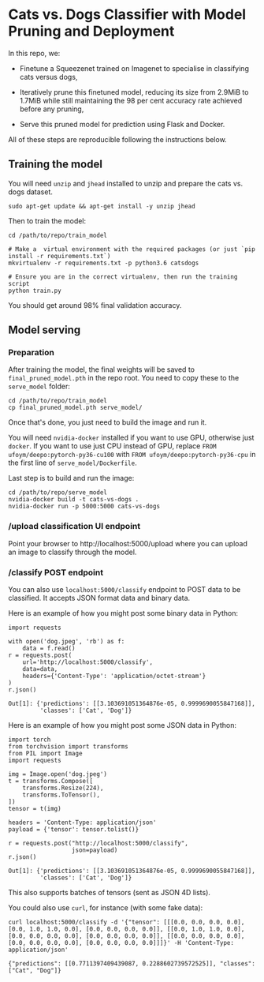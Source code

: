 # Cats vs. Dogs Classifier with Model Pruning and Deployment

In this repo, we:

- Finetune a Squeezenet trained on Imagenet to specialise in classifying cats versus dogs,

- Iteratively prune this finetuned model, reducing its size from 2.9MiB to 1.7MiB while still maintaining the 98 per cent accuracy rate achieved before any pruning,

- Serve this pruned model for prediction using Flask and Docker.

All of these steps are reproducible following the instructions below.

## Training the model

You will need `unzip` and `jhead` installed to unzip and prepare the cats vs. dogs dataset.

```
sudo apt-get update && apt-get install -y unzip jhead
```

Then to train the model:

```
cd /path/to/repo/train_model

# Make a  virtual environment with the required packages (or just `pip install -r requirements.txt`)
mkvirtualenv -r requirements.txt -p python3.6 catsdogs

# Ensure you are in the correct virtualenv, then run the training script
python train.py
```

You should get around 98% final validation accuracy.

## Model serving

### Preparation

After training the model, the final weights will be saved to `final_pruned_model.pth` in the repo root. You need to copy these to the `serve_model` folder:

```
cd /path/to/repo/train_model
cp final_pruned_model.pth serve_model/
```

Once that's done, you just need to build the image and run it.

You will need `nvidia-docker` installed if you want to use GPU, otherwise just `docker`. If you want to use just CPU instead of GPU, replace `FROM ufoym/deepo:pytorch-py36-cu100` with `FROM ufoym/deepo:pytorch-py36-cpu` in the first line of `serve_model/Dockerfile`.

Last step is to build and run the image:

```
cd /path/to/repo/serve_model
nvidia-docker build -t cats-vs-dogs .
nvidia-docker run -p 5000:5000 cats-vs-dogs
```

### /upload classification UI endpoint

Point your browser to http://localhost:5000/upload where you can upload an image to classify through the model.

### /classify POST endpoint

You can also use `localhost:5000/classify` endpoint to POST data to be classified. It accepts JSON format data and binary data.

Here is an example of how you might post some binary data in Python:

```
import requests

with open('dog.jpeg', 'rb') as f:
	data = f.read()
r = requests.post(
    url='http://localhost:5000/classify',
    data=data,
    headers={'Content-Type': 'application/octet-stream'}
)
r.json()

Out[1]: {'predictions': [[3.103691051364876e-05, 0.9999690055847168]],
	     'classes': ['Cat', 'Dog']}
```

Here is an example of how you might post some JSON data in Python:

```
import torch
from torchvision import transforms
from PIL import Image
import requests

img = Image.open('dog.jpeg')
t = transforms.Compose([
    transforms.Resize(224),
    transforms.ToTensor(),
])
tensor = t(img)

headers = 'Content-Type: application/json'
payload = {'tensor': tensor.tolist()}

r = requests.post("http://localhost:5000/classify",
                  json=payload)
r.json()

Out[1]: {'predictions': [[3.103691051364876e-05, 0.9999690055847168]],
	     'classes': ['Cat', 'Dog']}
```

This also supports batches of tensors (sent as JSON 4D lists).

You could also use `curl`, for instance (with some fake data):

```
curl localhost:5000/classify -d '{"tensor": [[[0.0, 0.0, 0.0, 0.0], [0.0, 1.0, 1.0, 0.0], [0.0, 0.0, 0.0, 0.0]], [[0.0, 1.0, 1.0, 0.0], [0.0, 0.0, 0.0, 0.0], [0.0, 0.0, 0.0, 0.0]], [[0.0, 0.0, 0.0, 0.0], [0.0, 0.0, 0.0, 0.0], [0.0, 0.0, 0.0, 0.0]]]}' -H 'Content-Type: application/json'

{"predictions": [[0.7711397409439087, 0.2288602739572525]], "classes": ["Cat", "Dog"]}
```